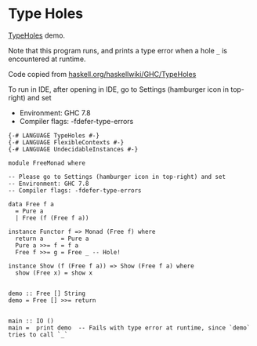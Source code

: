 # Type Holes

[TypeHoles](https://ghc.haskell.org/trac/ghc/ticket/5910) demo.


Note that this program runs, and prints a type error when a hole `_` is encountered at runtime.


Code copied from [haskell.org/haskellwiki/GHC/TypeHoles](http://www.haskell.org/haskellwiki/GHC/TypeHoles)

To run in IDE, after opening in IDE,  go to Settings (hamburger icon in top-right) and set

 * Environment: GHC 7.8
 * Compiler flags: -fdefer-type-errors
 

``` active haskell
{-# LANGUAGE TypeHoles #-}
{-# LANGUAGE FlexibleContexts #-}
{-# LANGUAGE UndecidableInstances #-}

module FreeMonad where

-- Please go to Settings (hamburger icon in top-right) and set
-- Environment: GHC 7.8
-- Compiler flags: -fdefer-type-errors
 
data Free f a
  = Pure a
  | Free (f (Free f a))
 
instance Functor f => Monad (Free f) where
  return a     = Pure a
  Pure a >>= f = f a
  Free f >>= g = Free _ -- Hole!

instance Show (f (Free f a)) => Show (Free f a) where
  show (Free x) = show x

 
demo :: Free [] String
demo = Free [] >>= return


main :: IO ()
main =  print demo  -- Fails with type error at runtime, since `demo` tries to call `_`


```

